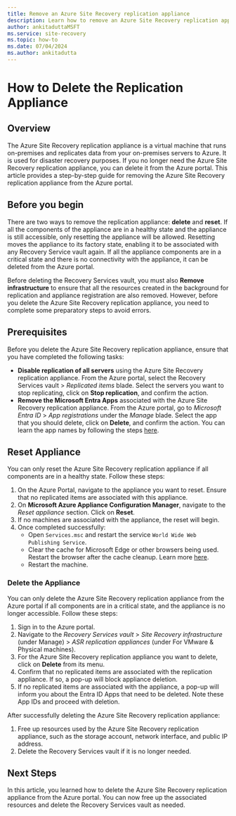 ```yaml
---
title: Remove an Azure Site Recovery replication appliance
description: Learn how to remove an Azure Site Recovery replication appliance using the Azure portal.
author: ankitaduttaMSFT
ms.service: site-recovery
ms.topic: how-to
ms.date: 07/04/2024
ms.author: ankitadutta
---
```


# How to Delete the Replication Appliance


## Overview

The Azure Site Recovery replication appliance is a virtual machine that runs on-premises and replicates data from your on-premises servers to Azure. It is used for disaster recovery purposes. If you no longer need the Azure Site Recovery replication appliance, you can delete it from the Azure portal. 
This article provides a step-by-step guide for removing the Azure Site Recovery replication appliance from the Azure portal.


## Before you begin

There are two ways to remove the replication appliance: **delete** and **reset**. If all the components of the appliance are in a healthy state and the appliance is still accessible, only resetting the appliance will be allowed. Resetting moves the appliance to its factory state, enabling it to be associated with any Recovery Service vault again. If all the appliance components are in a critical state and there is no connectivity with the appliance, it can be deleted from the Azure portal.

Before deleting the Recovery Services vault, you must also **Remove infrastructure** to ensure that all the resources created in the background for replication and appliance registration are also removed. However, before you delete the Azure Site Recovery replication appliance, you need to complete some preparatory steps to avoid errors.


## Prerequisites

Before you delete the Azure Site Recovery replication appliance, ensure that you have completed the following tasks:

- **Disable replication of all servers** using the Azure Site Recovery replication appliance. From the Azure portal, select the Recovery Services vault > *Replicated items* blade. Select the servers you want to stop replicating, click on **Stop replication**, and confirm the action.
- **Remove the Microsoft Entra Apps** associated with the Azure Site Recovery replication appliance. From the Azure portal, go to *Microsoft Entra ID* > *App registrations* under the *Manage* blade. Select the app that you should delete, click on **Delete**, and confirm the action. You can learn the app names by following the steps [here](#).

## Reset Appliance

You can only reset the Azure Site Recovery replication appliance if all components are in a healthy state. Follow these steps:
1. On the Azure Portal, navigate to the appliance you want to reset. Ensure that no replicated items are associated with this appliance.
2. On **Microsoft Azure Appliance Configuration Manager**, navigate to the *Reset appliance* section. Click on **Reset**.
3. If no machines are associated with the appliance, the reset will begin.
4. Once completed successfully:
   - Open `Services.msc` and restart the service `World Wide Web Publishing Service`.
   - Clear the cache for Microsoft Edge or other browsers being used. Restart the browser after the cache cleanup. Learn more [here](#).
   - Restart the machine.

### Delete the Appliance

You can only delete the Azure Site Recovery replication appliance from the Azure portal if all components are in a critical state, and the appliance is no longer accessible. Follow these steps:

1. Sign in to the Azure portal.
2. Navigate to the *Recovery Services vault* > *Site Recovery infrastructure* (under Manage) > *ASR replication appliances* (under For VMware & Physical machines).
3. For the Azure Site Recovery replication appliance you want to delete, click on **Delete** from its menu.
4. Confirm that no replicated items are associated with the replication appliance. If so, a pop-up will block appliance deletion.
5. If no replicated items are associated with the appliance, a pop-up will inform you about the Entra ID Apps that need to be deleted. Note these App IDs and proceed with deletion.


After successfully deleting the Azure Site Recovery replication appliance:

1. Free up resources used by the Azure Site Recovery replication appliance, such as the storage account, network interface, and public IP address.
2. Delete the Recovery Services vault if it is no longer needed.


## Next Steps

In this article, you learned how to delete the Azure Site Recovery replication appliance from the Azure portal. You can now free up the associated resources and delete the Recovery Services vault as needed.